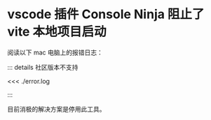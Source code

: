 # vscode 插件 Console Ninja 阻止了 vite 本地项目启动

阅读以下 mac 电脑上的报错日志：

::: details 社区版本不支持

<<< ./error.log

:::

目前消极的解决方案是停用此工具。
